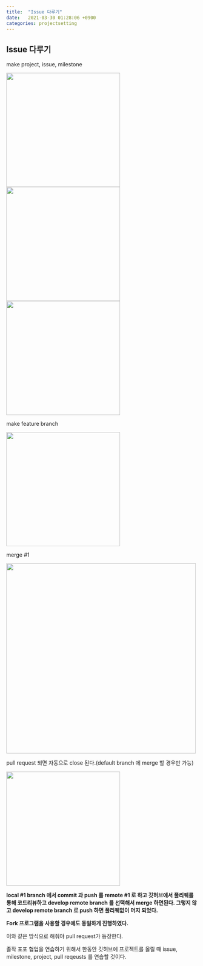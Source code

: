 ```yaml
---
title:  "Issue 다루기"
date:   2021-03-30 01:28:06 +0900
categories: projectsetting
---
```

## Issue 다루기

make project, issue, milestone
<p>
<img src ="https://user-images.githubusercontent.com/69136340/112782191-6ab28080-9087-11eb-962b-25c0f95eb459.png" width="300">
<img src ="https://user-images.githubusercontent.com/69136340/112782201-72722500-9087-11eb-9bd6-e3964dcc74ad.png" width="300">
<img src ="https://user-images.githubusercontent.com/69136340/112782203-730abb80-9087-11eb-8ecd-7a3a9fc59172.png" width="300">
</p>

make feature branch

<img src ="https://user-images.githubusercontent.com/69136340/112782205-743be880-9087-11eb-9deb-5b89c1895c13.png" width="300">

merge #1

<img src ="https://user-images.githubusercontent.com/69136340/112782270-96ce0180-9087-11eb-9414-3ccbf8dcbb12.png" width="500">

pull request 되면 자동으로 close 된다.(default branch 에 merge 할 경우만 가능)

<img src ="https://user-images.githubusercontent.com/69136340/112782273-97669800-9087-11eb-93ed-42ed44f82f38.png" width="300">

**local #1 branch 에서 commit 과 push 를 remote #1 로 하고 깃허브에서 풀리퀘를 통해 코드리뷰하고 develop remote branch 를 선택해서 merge 하면된다. 그렇지 않고 develop remote branch 로 push 하면 풀리퀘없이 머지 되었다.**

**Fork 프로그램을 사용할 경우에도 동일하게 진행하였다.**

이와 같은 방식으로 해줘야 pull request가 등장한다.

졸작 포포 협업을 연습하기 위해서 한동안 깃허브에 프로젝트를 올릴 때 issue, milestone, project, pull reqeusts 를 연습할 것이다.

